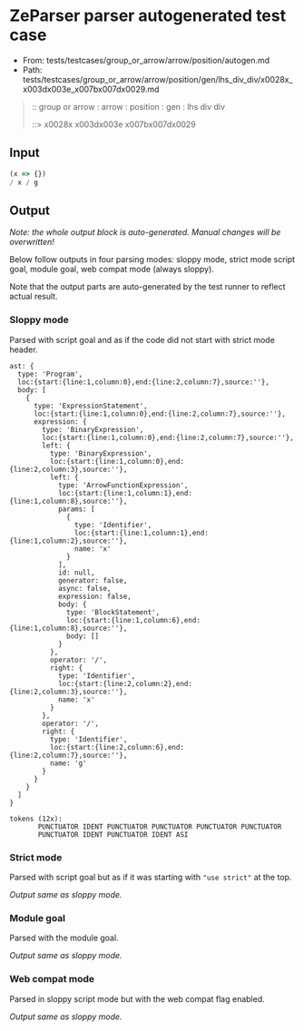 # ZeParser parser autogenerated test case

- From: tests/testcases/group_or_arrow/arrow/position/autogen.md
- Path: tests/testcases/group_or_arrow/arrow/position/gen/lhs_div_div/x0028x_x003dx003e_x007bx007dx0029.md

> :: group or arrow : arrow : position : gen : lhs div div
>
> ::> x0028x x003dx003e x007bx007dx0029

## Input


`````js
(x => {})
/ x / g
`````

## Output

_Note: the whole output block is auto-generated. Manual changes will be overwritten!_

Below follow outputs in four parsing modes: sloppy mode, strict mode script goal, module goal, web compat mode (always sloppy).

Note that the output parts are auto-generated by the test runner to reflect actual result.

### Sloppy mode

Parsed with script goal and as if the code did not start with strict mode header.

`````
ast: {
  type: 'Program',
  loc:{start:{line:1,column:0},end:{line:2,column:7},source:''},
  body: [
    {
      type: 'ExpressionStatement',
      loc:{start:{line:1,column:0},end:{line:2,column:7},source:''},
      expression: {
        type: 'BinaryExpression',
        loc:{start:{line:1,column:0},end:{line:2,column:7},source:''},
        left: {
          type: 'BinaryExpression',
          loc:{start:{line:1,column:0},end:{line:2,column:3},source:''},
          left: {
            type: 'ArrowFunctionExpression',
            loc:{start:{line:1,column:1},end:{line:1,column:8},source:''},
            params: [
              {
                type: 'Identifier',
                loc:{start:{line:1,column:1},end:{line:1,column:2},source:''},
                name: 'x'
              }
            ],
            id: null,
            generator: false,
            async: false,
            expression: false,
            body: {
              type: 'BlockStatement',
              loc:{start:{line:1,column:6},end:{line:1,column:8},source:''},
              body: []
            }
          },
          operator: '/',
          right: {
            type: 'Identifier',
            loc:{start:{line:2,column:2},end:{line:2,column:3},source:''},
            name: 'x'
          }
        },
        operator: '/',
        right: {
          type: 'Identifier',
          loc:{start:{line:2,column:6},end:{line:2,column:7},source:''},
          name: 'g'
        }
      }
    }
  ]
}

tokens (12x):
       PUNCTUATOR IDENT PUNCTUATOR PUNCTUATOR PUNCTUATOR PUNCTUATOR
       PUNCTUATOR IDENT PUNCTUATOR IDENT ASI
`````

### Strict mode

Parsed with script goal but as if it was starting with `"use strict"` at the top.

_Output same as sloppy mode._

### Module goal

Parsed with the module goal.

_Output same as sloppy mode._

### Web compat mode

Parsed in sloppy script mode but with the web compat flag enabled.

_Output same as sloppy mode._
